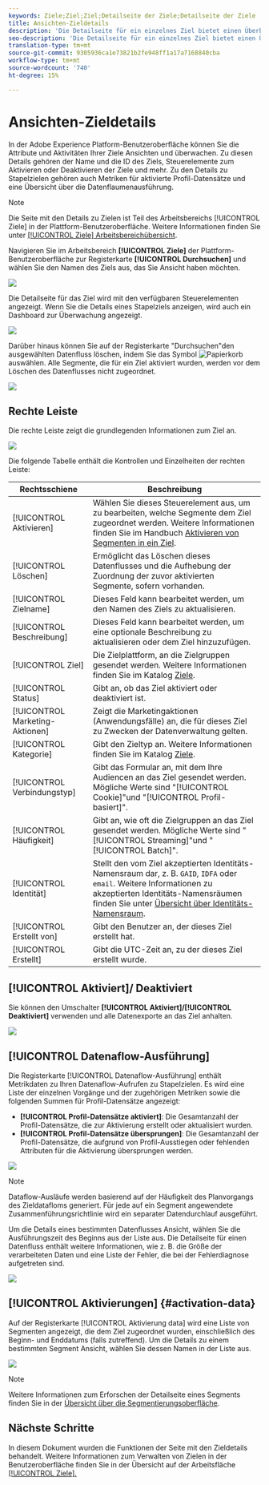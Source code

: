 ```yaml
---
keywords: Ziele;Ziel;Ziel;Detailseite der Ziele;Detailseite der Ziele
title: Ansichten-Zieldetails
description: 'Die Detailseite für ein einzelnes Ziel bietet einen Überblick über die Zieldetails, wie den Zielnamen, die Kennung, die dem Ziel zugeordneten Segmente und die Steuerelemente zum Bearbeiten der Aktivierung sowie zum Aktivieren und Deaktivieren des Datenflusses. '
seo-description: 'Die Detailseite für ein einzelnes Ziel bietet einen Überblick über die Zieldetails, wie den Zielnamen, die Kennung, die dem Ziel zugeordneten Segmente und die Steuerelemente zum Bearbeiten der Aktivierung sowie zum Aktivieren und Deaktivieren des Datenflusses. '
translation-type: tm+mt
source-git-commit: 9305936ca1e73821b2fe948ff1a17a7168840cba
workflow-type: tm+mt
source-wordcount: '740'
ht-degree: 15%

---
```



# Ansichten-Zieldetails

In der Adobe Experience Platform-Benutzeroberfläche können Sie die Attribute und Aktivitäten Ihrer Ziele Ansichten und überwachen. Zu diesen Details gehören der Name und die ID des Ziels, Steuerelemente zum Aktivieren oder Deaktivieren der Ziele und mehr. Zu den Details zu Stapelzielen gehören auch Metriken für aktivierte Profil-Datensätze und eine Übersicht über die Datenflaumenausführung.

>[!NOTE]
>
>Die Seite mit den Details zu Zielen ist Teil des Arbeitsbereichs [!UICONTROL Ziele] in der Plattform-Benutzeroberfläche. Weitere Informationen finden Sie unter [[!UICONTROL Ziele] Arbeitsbereichübersicht](./destinations-workspace.md).

Navigieren Sie im Arbeitsbereich **[!UICONTROL Ziele]** der Plattform-Benutzeroberfläche zur Registerkarte **[!UICONTROL Durchsuchen]** und wählen Sie den Namen des Ziels aus, das Sie Ansicht haben möchten.

![](../assets/ui/details-page/select-destination.png)

Die Detailseite für das Ziel wird mit den verfügbaren Steuerelementen angezeigt. Wenn Sie die Details eines Stapelziels anzeigen, wird auch ein Dashboard zur Überwachung angezeigt.

![](../assets/ui/details-page/details.png)

Darüber hinaus können Sie auf der Registerkarte &quot;Durchsuchen&quot;den ausgewählten Datenfluss löschen, indem Sie das Symbol ![Papierkorb](../assets/ui/details-page/trash-icon.png) auswählen. Alle Segmente, die für ein Ziel aktiviert wurden, werden vor dem Löschen des Datenflusses nicht zugeordnet.

![](../assets/ui/details-page/delete-flow.png)

## Rechte Leiste

Die rechte Leiste zeigt die grundlegenden Informationen zum Ziel an.

![](../assets/ui/details-page/right-rail.png)

Die folgende Tabelle enthält die Kontrollen und Einzelheiten der rechten Leiste:

| Rechtsschiene | Beschreibung |
| --- | --- |
| [!UICONTROL Aktivieren] | Wählen Sie dieses Steuerelement aus, um zu bearbeiten, welche Segmente dem Ziel zugeordnet werden. Weitere Informationen finden Sie im Handbuch [Aktivieren von Segmenten in ein Ziel](./activate-destinations.md). |
| [!UICONTROL Löschen] | Ermöglicht das Löschen dieses Datenflusses und die Aufhebung der Zuordnung der zuvor aktivierten Segmente, sofern vorhanden. |
| [!UICONTROL Zielname] | Dieses Feld kann bearbeitet werden, um den Namen des Ziels zu aktualisieren. |
| [!UICONTROL Beschreibung] | Dieses Feld kann bearbeitet werden, um eine optionale Beschreibung zu aktualisieren oder dem Ziel hinzuzufügen. |
| [!UICONTROL Ziel] | Die Zielplattform, an die Zielgruppen gesendet werden. Weitere Informationen finden Sie im Katalog [Ziele](../catalog/overview.md). |
| [!UICONTROL Status] | Gibt an, ob das Ziel aktiviert oder deaktiviert ist. |
| [!UICONTROL Marketing-Aktionen] | Zeigt die Marketingaktionen (Anwendungsfälle) an, die für dieses Ziel zu Zwecken der Datenverwaltung gelten. |
| [!UICONTROL Kategorie] | Gibt den Zieltyp an. Weitere Informationen finden Sie im Katalog [Ziele](../catalog/overview.md). |
| [!UICONTROL Verbindungstyp] | Gibt das Formular an, mit dem Ihre Audiencen an das Ziel gesendet werden. Mögliche Werte sind &quot;[!UICONTROL Cookie]&quot;und &quot;[!UICONTROL Profil-basiert]&quot;. |
| [!UICONTROL Häufigkeit] | Gibt an, wie oft die Zielgruppen an das Ziel gesendet werden. Mögliche Werte sind &quot;[!UICONTROL Streaming]&quot;und &quot;[!UICONTROL Batch]&quot;. |
| [!UICONTROL Identität] | Stellt den vom Ziel akzeptierten Identitäts-Namensraum dar, z. B. `GAID`, `IDFA` oder `email`. Weitere Informationen zu akzeptierten Identitäts-Namensräumen finden Sie unter [Übersicht über Identitäts-Namensraum](../../identity-service/namespaces.md). |
| [!UICONTROL Erstellt von] | Gibt den Benutzer an, der dieses Ziel erstellt hat. |
| [!UICONTROL Erstellt] | Gibt die UTC-Zeit an, zu der dieses Ziel erstellt wurde. |

## [!UICONTROL Aktiviert]/ Deaktiviert

Sie können den Umschalter **[!UICONTROL Aktiviert]/[!UICONTROL Deaktiviert]** verwenden und alle Datenexporte an das Ziel anhalten.

![](../assets/ui/details-page/enable-disable.png)

## [!UICONTROL Datenaflow-Ausführung]

Die Registerkarte [!UICONTROL Datenaflow-Ausführung] enthält Metrikdaten zu Ihren Datenaflow-Aufrufen zu Stapelzielen. Es wird eine Liste der einzelnen Vorgänge und der zugehörigen Metriken sowie die folgenden Summen für Profil-Datensätze angezeigt:

* **[!UICONTROL Profil-Datensätze aktiviert]**: Die Gesamtanzahl der Profil-Datensätze, die zur Aktivierung erstellt oder aktualisiert wurden.
* **[!UICONTROL Profil-Datensätze übersprungen]**: Die Gesamtanzahl der Profil-Datensätze, die aufgrund von Profil-Ausstiegen oder fehlenden Attributen für die Aktivierung übersprungen werden.

![](../assets/ui/details-page/dataflow-runs.png)

>[!NOTE]
>
>Dataflow-Ausläufe werden basierend auf der Häufigkeit des Planvorgangs des Zieldatafloms generiert. Für jede auf ein Segment angewendete Zusammenführungsrichtlinie wird ein separater Datendurchlauf ausgeführt.

Um die Details eines bestimmten Datenflusses Ansicht, wählen Sie die Ausführungszeit des Beginns aus der Liste aus. Die Detailseite für einen Datenfluss enthält weitere Informationen, wie z. B. die Größe der verarbeiteten Daten und eine Liste der Fehler, die bei der Fehlerdiagnose aufgetreten sind.

![](../assets/ui/details-page/dataflow.png)

## [!UICONTROL Aktivierungen] {#activation-data}

Auf der Registerkarte [!UICONTROL Aktivierung data] wird eine Liste von Segmenten angezeigt, die dem Ziel zugeordnet wurden, einschließlich des Beginn- und Enddatums (falls zutreffend). Um die Details zu einem bestimmten Segment Ansicht, wählen Sie dessen Namen in der Liste aus.

![](../assets/ui/details-page/activation-data.png)

>[!NOTE]
>
>Weitere Informationen zum Erforschen der Detailseite eines Segments finden Sie in der [Übersicht über die Segmentierungsoberfläche](../../segmentation/ui/overview.md#segment-details).

## Nächste Schritte

In diesem Dokument wurden die Funktionen der Seite mit den Zieldetails behandelt. Weitere Informationen zum Verwalten von Zielen in der Benutzeroberfläche finden Sie in der Übersicht auf der Arbeitsfläche [[!UICONTROL Ziele].](./destinations-workspace.md)